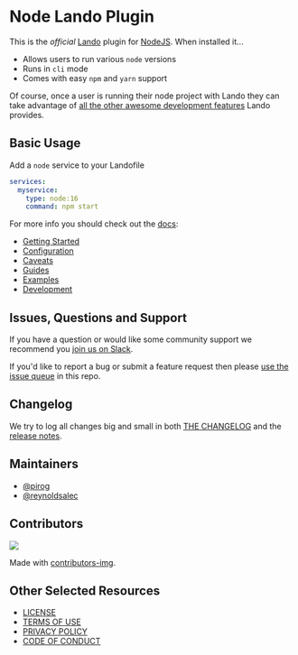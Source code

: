 # Node Lando Plugin

This is the _official_ [Lando](https://lando.dev) plugin for [NodeJS](https://nodejs.org/en/). When installed it...

* Allows users to run various `node` versions
* Runs in `cli` mode
* Comes with easy `npm` and `yarn` support

Of course, once a user is running their node project with Lando they can take advantage of [all the other awesome development features](https://docs.lando.dev) Lando provides.

## Basic Usage

Add a `node` service to your Landofile

```yaml
services:
  myservice:
    type: node:16
    command: npm start
```

For more info you should check out the [docs](https://docs.lando.dev/node):

* [Getting Started](https://docs.lando.dev/node/)
* [Configuration](https://docs.lando.dev/node/config.html)
* [Caveats](https://docs.lando.dev/node/caveats.html)
* [Guides](https://docs.lando.dev/guides.html)
* [Examples](https://github.com/lando/node/tree/main/examples)
* [Development](https://docs.lando.dev/node/development.html)

## Issues, Questions and Support

If you have a question or would like some community support we recommend you [join us on Slack](https://launchpass.com/devwithlando).

If you'd like to report a bug or submit a feature request then please [use the issue queue](https://github.com/lando/node/issues/new/choose) in this repo.

## Changelog

We try to log all changes big and small in both [THE CHANGELOG](https://github.com/lando/node/blob/main/CHANGELOG.md) and the [release notes](https://github.com/lando/node/releases).


## Maintainers

* [@pirog](https://github.com/pirog)
* [@reynoldsalec](https://github.com/reynoldsalec)

## Contributors

<a href="https://github.com/lando/node/graphs/contributors">
  <img src="https://contrib.rocks/image?repo=lando/node" />
</a>

Made with [contributors-img](https://contrib.rocks).

## Other Selected Resources

* [LICENSE](/LICENSE)
* [TERMS OF USE](https://docs.lando.dev/terms)
* [PRIVACY POLICY](https://docs.lando.dev/privacy)
* [CODE OF CONDUCT](https://docs.lando.dev/coc)

